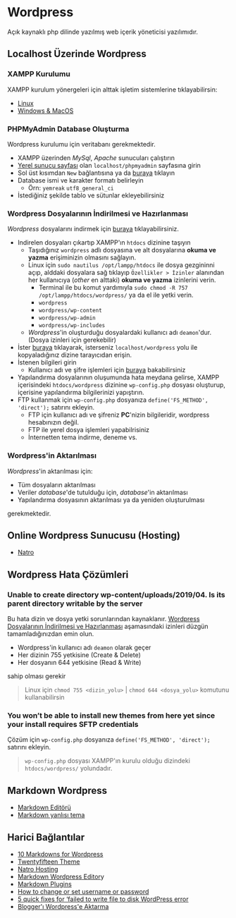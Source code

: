 # Wordpress 

Açık kaynaklı php dilinde yazılmış web içerik yöneticisi yazılımıdır.

## Localhost Üzerinde Wordpress

### XAMPP Kurulumu

XAMPP kurulum yönergeleri için alttak
 işletim sistemlerine tıklayabilirsin:

- [Linux](../%C4%B0%C5%9Fletim%20Sistemi%20Notlar%C4%B1%2FLinux%20Notlar%C4%B1.md#xampp-kurulumu)
- [Windows & MacOS](https://www.apachefriends.org/download.html)

### PHPMyAdmin Database Oluşturma

Wordpress kurulumu için veritabanı gerekmektedir.

- XAMPP üzerinden *MySql*, *Apache* sunucuları çalıştırın
- [Yerel sunucu sayfası](http://localhost/phpmyadmin/) olan `localhost/phpmyadmin` sayfasına girin
- Sol üst kısımdan `New` bağlantısına ya da [buraya](http://localhost/phpmyadmin/server_databases.php?server=1) tıklayın
- Database ismi ve karakter formatı belirleyin
  - Örn: `yemreak` `utf8_general_ci`
- İstediğiniz şekilde tablo ve sütunlar ekleyebilirsiniz

### Wordpress Dosyalarının İndirilmesi ve Hazırlanması

*Wordpress* dosyalarını indirmek için [buraya](https://wordpress.org/download/) tıklayabilirsiniz.

- Indirelen dosyaları çıkartıp XAMPP'ın `htdocs` dizinine taşıyın
  - Taşıdığınız `wordpress` adlı dosyasına ve alt dosyalarına **okuma ve yazma** erişiminizin olmasını sağlayın.
  - Linux için `sudo nautilus /opt/lampp/htdocs` ile dosya gezgininni açıp, alddaki dosyalara sağ tıklayıp `Özellikler > İzinler` alanından her kullanıcıya (*other* en alttaki) **okuma ve yazma** izinlerini verin.
    - Terminal ile bu komut yardımıyla `sudo chmod -R 757 /opt/lampp/htdocs/wordpress/` ya da el ile yetki verin.
    - `wordpress`
    - `wordpress/wp-content`
    - `wordpress/wp-admin`
    - `wordpress/wp-includes`
  - *Wordpress*'in oluşturduğu dosyalardaki kullanıcı adı `deamon`'dur. (Dosya izinleri için gerekebilir)
- İster [buraya](http://localhost/wordpress) tıklayarak, isterseniz `localhost/wordpress` yolu ile kopyaladığınız dizine tarayıcıdan erişin.
- İstenen bilgileri girin
  - Kullanıcı adı ve şifre işlemleri için [buraya][Username & Password] bakabilirsiniz
- Yapılandırma dosyalarının oluşumunda hata meydana gelirse, XAMPP içerisindeki `htdocs/wordpress` dizinine `wp-config.php` dosyası oluşturup, içerisine yapılandırma bilgilerinizi yapıştırın.
- FTP kullanmak için `wp-config.php` dosyanıza `define('FS_METHOD', 'direct');` satırını ekleyin.
  - FTP için kullanıcı adı ve şifreniz **PC**'nizin bilgileridir, wordpress hesabınızın değil.
  - FTP ile yerel dosya işlemleri yapabilrisiniz
  - İnternetten tema indirme, deneme vs.

### Wordpress'in Aktarılması

*Wordpress*'in aktarılması için:

- Tüm dosyaların aktarılması
- Veriler *database*'de tutulduğu için, *database*'in aktarılması
- Yapılandırma dosyasının aktarılması ya da yeniden oluşturulması

gerekmektedir.

## Online Wordpress Sunucusu (Hosting)

- [Natro](https://www.natro.com/hosting/wordpress-hosting)

## Wordpress Hata Çözümleri

### Unable to create directory wp-content/uploads/2019/04. Is its parent directory writable by the server

Bu hata dizin ve dosya yetki sorunlarından kaynaklanır.  [Wordpress Dosyalarının İndirilmesi ve Hazırlanması](#wordpress-dosyalar%C4%B1n%C4%B1n-i%CC%87ndirilmesi-ve-haz%C4%B1rlanmas%C4%B1) aşamasındaki izinleri düzgün tamamladığınızdan emin olun.

- Wordpress'in kullanıcı adı `deamon` olarak geçer
- Her dizinin 755 yetkisine (Create & Delete)
- Her dosyanın 644 yetkisine (Read & Write)

sahip olması gerekir

> Linux için `chmod 755 <dizin_yolu>` | `chmod 644 <dosya_yolu>` komutunu kullanabilirsin

### You won’t be able to install new themes from here yet since your install requires SFTP credentials

Çözüm için `wp-config.php` dosyanıza `define('FS_METHOD', 'direct');` satırını ekleyin.

> `wp-config.php` dosyası XAMPP'ın kurulu olduğu dizindeki `htdocs/wordpress/` yolundadır.

## Markdown Wordpress

- [Markdown Editörü][WP Githuber MD]
- [Markdown yanlısı tema][Mynote WordPress Theme]

## Harici Bağlantılar

- [10 Markdowns for Wordpress]
- [Twentyfifteen Theme]
- [Natro Hosting]
- [Markdown Wordpress Editor]y
- [Markdown Plugins]
- [How to change or set username or password][Username & Password]
- [5 quick fixes for ‘failed to write file to disk WordPress error]
- [Blogger'ı Wordpress'e Aktarma]

[10 Markdowns for Wordpress]: https://blogging.org/blog/10-best-markdown-plugins-for-wordpress-websites/
[Twentyfifteen Theme]: https://wordpress.org/themes/twentyfifteen/
[Natro Hosting]: https://www.natro.com/hosting/wordpress-hosting
[Markdown Wordpress Editor]: https://en.support.wordpress.com/wordpress-editor/blocks/markdown-block/
[Markdown Plugins]: https://wordpress.org/plugins/tags/markdown/
[Username & Password]: https://www.coderhold.com/how-to-change-or-set-phpmyadmin-password-on-xampp.html
[5 quick fixes for ‘failed to write file to disk WordPress error]: https://bobcares.com/blog/failed-to-write-file-to-disk-wordpress-error/
[WP Githuber MD]: https://terryl.in/en/repository/wordpress-markdown-plugin-githuber-md/
[Mynote WordPress Theme]: https://terryl.in/en/repository/mynote/
[Blogger'ı Wordpress'e Aktarma]: https://firstsiteguide.com/move-blogger-to-wordpress/
